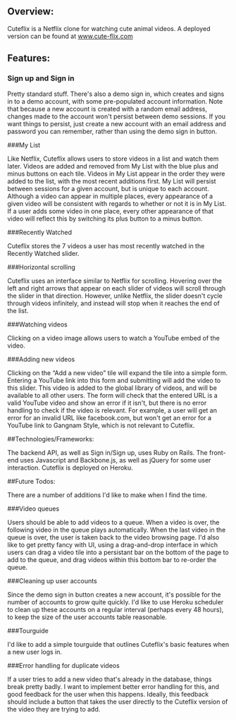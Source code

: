 ## Overview:

Cuteflix is a Netflix clone for watching cute animal videos. A deployed version can be found at www.cute-flix.com

## Features:

### Sign up and Sign in

Pretty standard stuff. There's also a demo sign in, which creates and signs in to a demo account, with some pre-populated account information. Note that because a new account is created with a random email address, changes made to the account won't persist between demo sessions. If you want things to persist, just create a new account with an email address and password you can remember, rather than using the demo sign in button. 

###My List

Like Netflix, Cuteflix allows users to store videos in a list and watch them later. Videos are added and removed from My List with the blue plus and minus buttons on each tile. Videos in My List appear in the order they were added to the list, with the most recent additions first. My List will persist between sessions for a given account, but is unique to each account. Although a video can appear in multiple places, every appearance of a given video will be consistent with regards to whether or not it is in My List. If a user adds some video in one place, every other appearance of that video will reflect this by switching its plus button to a minus button. 

###Recently Watched

Cuteflix stores the 7 videos a user has most recently watched in the Recently Watched slider. 

###Horizontal scrolling

Cuteflix uses an interface similar to Netflix for scrolling. Hovering over the left and right arrows that appear on each slider of videos will scroll through the slider in that direction. However, unlike Netflix, the slider doesn't cycle through videos infinitely, and instead will stop when it reaches the end of the list.

###Watching videos

Clicking on a video image allows users to watch a YouTube embed of the video.

###Adding new videos

Clicking on the “Add a new video” tile will expand the tile into a simple form. Entering a YouTube link into this form and submitting will add the video to this slider. This video is added to the global library of videos, and will be available to all other users. The form will check that the entered URL is a valid YouTube video and show an error if it isn't, but there is no error handling to check if the video is relevant. For example, a user will get an error for an invalid URL like facebook.com, but won't get an error for a YouTube link to Gangnam Style, which is not relevant to Cuteflix. 

##Technologies/Frameworks:

The backend API, as well as Sign in/Sign up, uses Ruby on Rails. The front-end uses Javascript and Backbone.js, as well as jQuery for some user interaction. Cuteflix is deployed on Heroku.

##Future Todos:

There are a number of additions I'd like to make when I find the time.

###Video queues

Users should be able to add videos to a queue. When a video is over, the following video in the queue plays automatically. When the last video in the queue is over, the user is taken back to the video browsing page. I'd also like to get pretty fancy with UI, using a drag-and-drop interface in which users can drag a video tile into a persistant bar on the bottom of the page to add to the queue, and drag videos within this bottom bar to re-order the queue.

###Cleaning up user accounts

Since the demo sign in button creates a new account, it's possible for the number of accounts to grow quite quickly. I'd like to use Heroku scheduler to clean up these accounts on a regular interval (perhaps every 48 hours), to keep the size of the user accounts table reasonable.

###Tourguide

I'd like to add a simple tourguide that outlines Cuteflix's basic features when a new user logs in. 

###Error handling for duplicate videos

If a user tries to add a new video that's already in the database, things break pretty badly. I want to implement better error handling for this, and good feedback for the user when this happens. Ideally, this feedback should include a button that takes the user directly to the Cuteflix version of the video they are trying to add.
